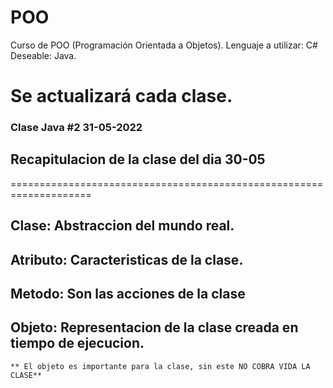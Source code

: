 # POO
Curso de POO (Programación Orientada a Objetos).
Lenguaje a utilizar: C#
Deseable: Java.

Se actualizará cada clase.
====================================================================
### Clase Java #2 31-05-2022
## Recapitulacion de la clase del dia 30-05
====================================================================
## Clase: Abstraccion del mundo real.
## Atributo: Caracteristicas de la clase.
## Metodo: Son las acciones de la clase
## Objeto: Representacion de la clase creada en tiempo de ejecucion. 
	** El objeto es importante para la clase, sin este NO COBRA VIDA LA CLASE** 